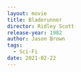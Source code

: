```yaml
---
layout: movie
title: Bladerunner
director: Ridley Scott
release-year: 1982
author: Jason Brown
tags:
  - Sci-Fi
date: 2021-02-22
---
```

